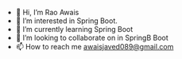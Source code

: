 - 👋 Hi, I’m Rao Awais
- 👀 I’m interested in Spring Boot.
- 🌱 I’m currently learning Spring Boot
- 💞️ I’m looking to collaborate on in SpringB Boot
- 📫 How to reach me awaisjaved089@gmail.com

<!---
csraoawais/csraoawais is a ✨ special ✨ repository because its `README.md` (this file) appears on your GitHub profile.
You can click the Preview link to take a look at your changes.
--->
